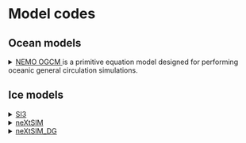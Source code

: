 # Model codes

## Ocean models

<details>
  <summary> <a href="https://www.nemo-ocean.eu/"> NEMO OGCM </a> is a primitive equation model designed for performing oceanic general circulation simulations. </summary>
  
NEMO includes a sea ice component (SI3), a passive tracer component (TOP) interfaced with bio-geochemical models (PISCES) and other passive tracer models (CFC11, CO2, etc...). Adaptative mesh refinement is available in NEMO through the AGRIF package.



</details>

## Ice models

<details>
  <summary> <a href="https://forge.ipsl.jussieu.fr/nemo/chrome/site/doc/SI3/manual/pdf/SI3_manual.pdf"> SI3 </a> </summary>
  
Sea Ice modelling Integrated Initiative (SI3) is the NEMO sea ice engine ...

</details>

<details>
  <summary> <a href="https://tc.copernicus.org/articles/10/1055/2016/tc-10-1055-2016.pdf"> neXtSIM </a> </summary>
  
neXtSIM is a fully Lagrangian dynamical/thermodynamical sea ice model developped at NERSC, Norway

</details>


<details>
  <summary> <a href="https://nextsim-dg.readthedocs.io/en/latest/?badge=latest"> neXtSIM_DG </a> </summary>
  
neXtSIM_DG is the Eulerian version of the neXtSIM model, using the discontinuous Galerkin method (DG) for advection, instead of the Lagrangian scheme. It is cuurently in development in the framework of [SASIP](https://sasip-climate.github.io/)
